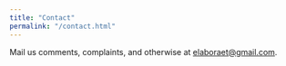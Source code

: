 ```yaml
---
title: "Contact"
permalink: "/contact.html"
---
```


<p>Mail us comments, complaints, and otherwise at <a href=mailto:elaboraet@gmail.com>elaboraet@gmail.com</a>.</p>
